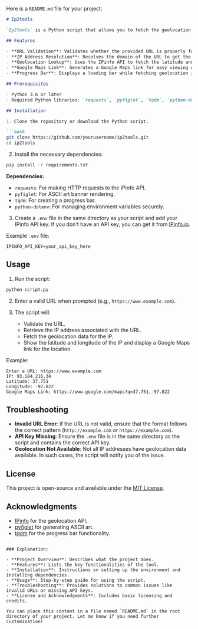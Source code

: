 Here is a `README.md` file for your project:

```markdown
# Ip2tools

`Ip2tools` is a Python script that allows you to fetch the geolocation of a website's IP address by using its URL. The tool retrieves the IP address, its corresponding geolocation (latitude and longitude), and generates a Google Maps link to view the location.

## Features

- **URL Validation**: Validates whether the provided URL is properly formatted.
- **IP Address Resolution**: Resolves the domain of the URL to get the corresponding IP address.
- **Geolocation Lookup**: Uses the IPinfo API to fetch the latitude and longitude of the resolved IP address.
- **Google Maps Link**: Generates a Google Maps link for easy viewing of the IP's location on the map.
- **Progress Bar**: Displays a loading bar while fetching geolocation information.

## Prerequisites

- Python 3.6 or later
- Required Python libraries: `requests`, `pyfiglet`, `tqdm`, `python-dotenv`

## Installation

1. Clone the repository or download the Python script.

```bash
git clone https://github.com/yourusername/ip2tools.git
cd ip2tools
```

2. Install the necessary dependencies:

```bash
pip install -r requirements.txt
```

**Dependencies:**
- `requests`: For making HTTP requests to the IPinfo API.
- `pyfiglet`: For ASCII art banner rendering.
- `tqdm`: For creating a progress bar.
- `python-dotenv`: For managing environment variables securely.

3. Create a `.env` file in the same directory as your script and add your IPinfo API key. If you don't have an API key, you can get it from [IPinfo.io](https://ipinfo.io/signup).

Example `.env` file:

```
IPINFO_API_KEY=your_api_key_here
```

## Usage

1. Run the script:

```bash
python script.py
```

2. Enter a valid URL when prompted (e.g., `https://www.example.com`).

3. The script will:
   - Validate the URL.
   - Retrieve the IP address associated with the URL.
   - Fetch the geolocation data for the IP.
   - Show the latitude and longitude of the IP and display a Google Maps link for the location.

Example:

```
Enter a URL: https://www.example.com
IP: 93.184.216.34
Latitude: 37.751
Longitude: -97.822
Google Maps Link: https://www.google.com/maps?q=37.751,-97.822
```

## Troubleshooting

- **Invalid URL Error**: If the URL is not valid, ensure that the format follows the correct pattern (`http://example.com` or `https://example.com`).
- **API Key Missing**: Ensure the `.env` file is in the same directory as the script and contains the correct API key.
- **Geolocation Not Available**: Not all IP addresses have geolocation data available. In such cases, the script will notify you of the issue.

## License

This project is open-source and available under the [MIT License](LICENSE).

## Acknowledgments

- [IPinfo](https://ipinfo.io/) for the geolocation API.
- [pyfiglet](https://github.com/pwaller/pyfiglet) for generating ASCII art.
- [tqdm](https://github.com/tqdm/tqdm) for the progress bar functionality.
```

### Explanation:

- **Project Overview**: Describes what the project does.
- **Features**: Lists the key functionalities of the tool.
- **Installation**: Instructions on setting up the environment and installing dependencies.
- **Usage**: Step-by-step guide for using the script.
- **Troubleshooting**: Provides solutions to common issues like invalid URLs or missing API keys.
- **License and Acknowledgments**: Includes basic licensing and credits.

You can place this content in a file named `README.md` in the root directory of your project. Let me know if you need further customization!
